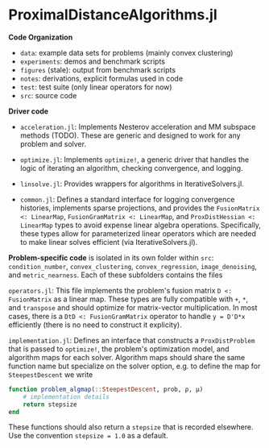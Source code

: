 # ProximalDistanceAlgorithms.jl

**Code Organization**

* `data`: example data sets for problems (mainly convex clustering)
* `experiments`: demos and benchmark scripts
* `figures` (stale): output from benchmark scripts
* `notes`: derivations, explicit formulas used in code
* `test`: test suite (only linear operators for now)
* `src`: source code

**Driver code**

- `acceleration.jl`: Implements Nesterov acceleration and MM subspace methods (TODO). These are generic and designed to work for any problem and solver.

- `optimize.jl`: Implements `optimize!`, a generic driver that handles the logic of iterating an algorithm, checking convergence, and logging.

- `linsolve.jl`: Provides wrappers for algorithms in IterativeSolvers.jl.

- `common.jl`: Defines a standard interface for logging convergence histories, implements sparse projections, and provides the `FusionMatrix <: LinearMap`, `FusionGramMatrix <: LinearMap`, and `ProxDistHessian <: LinearMap` types to avoid expense linear algebra operations. Specifically, these types allow for parameterized linear operators which are needed to make linear solves efficient (via IterativeSolvers.jl).

**Problem-specific code** is isolated in its own folder within `src`: `condition_number`, `convex_clustering`, `convex_regression`, `image_denoising`, and `metric_nearness`.
Each of these subfolders contains the files

`operators.jl`: This file implements the problem's fusion matrix `D <: FusionMatrix` as a linear map.
These types are fully compatible with `+`, `*`, and `transpose` and should optimize for matrix-vector multiplication.
In most cases, there is a `DtD <: FusionGramMatrix` operator to handle `y = D'D*x` efficiently (there is no need to construct it explicity).

`implementation.jl`: Defines an interface that constructs a `ProxDistProblem` that is passed to `optimize!`, the problem's optimization model, and algorithm maps for each solver. Algorithm maps should share the same function name but specialize on the solver option, e.g. to define the map for `SteepestDescent` we write

```julia
function problem_algmap(::SteepestDescent, prob, ρ, μ)
    # implementation details
    return stepsize
end
```

These functions should also return a `stepsize` that is recorded elsewhere.
Use the convention `stepsize = 1.0` as a default.